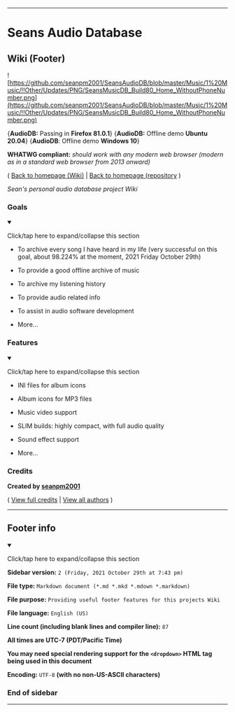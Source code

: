 
***

# Seans Audio Database

## Wiki (Footer)

![https://github.com/seanpm2001/SeansAudioDB/blob/master/Music/1%20Music/!!Other/Updates/PNG/SeansMusicDB_Build80_Home_WithoutPhoneNumber.png](https://github.com/seanpm2001/SeansAudioDB/blob/master/Music/1%20Music/!!Other/Updates/PNG/SeansMusicDB_Build80_Home_WithoutPhoneNumber.png)

{**AudioDB:** Passing in **Firefox 81.0.1**} {**AudioDB:** Offline demo **Ubuntu 20.04**} {**AudioDB**: Offline demo **Windows 10**}

**WHATWG compliant:** _should work with any modern web browser (modern as in a standard web browser from 2013 onward)_

( [Back to homepage (Wiki)](https://github.com/seanpm2001/SeansAudioDB/wiki/home/) | [Back to homepage (repository](https://github.com/seanpm2001/SeansAudioDB/) )

_Sean's personal audio database project Wiki_

### Goals

<details open><summary><p>Click/tap here to expand/collapse this section</p></summary>

* To archive every song I have heard in my life (very successful on this goal, about 98.224% at the moment, 2021 Friday October 29th)

* To provide a good offline archive of music

* To archive my listening history

* To provide audio related info

* To assist in audio software development

* More...

</details>

### Features

<details open><summary><p>Click/tap here to expand/collapse this section</p></summary>

* INI files for album icons

* Album icons for MP3 files

* Music video support

* SLIM builds: highly compact, with full audio quality

* Sound effect support

* More...

</details>

### Credits

**Created by [seanpm2001](https://github.com/seanpm2001/)**

( [View full credits](/CREDITS) | [View all authors](/AUTHORS) )

***

## Footer info

<details open><summary><p>Click/tap here to expand/collapse this section</p></summary>

**Sidebar version:** `2 (Friday, 2021 October 29th at 7:43 pm)`

**File type:** `Markdown document (*.md *.mkd *.mdown *.markdown)`

**File purpose:** `Providing useful footer features for this projects Wiki`

**File language:** `English (US)`

**Line count (including blank lines and compiler line):** `87`

**All times are UTC-7 (PDT/Pacific Time)**

**You may need special rendering support for the `<dropdown>` HTML tag being used in this document**

**Encoding:** `UTF-8` **(with no non-US-ASCII characters)**

</details>

### End of sidebar

***

